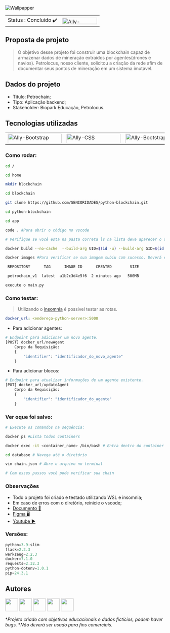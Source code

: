 ![Wallpapper](https://private-user-images.githubusercontent.com/126973782/391306771-f01bcb18-b13a-4037-adf0-e66d9090a7a1.png?jwt=eyJhbGciOiJIUzI1NiIsInR5cCI6IkpXVCJ9.eyJpc3MiOiJnaXRodWIuY29tIiwiYXVkIjoicmF3LmdpdGh1YnVzZXJjb250ZW50LmNvbSIsImtleSI6ImtleTUiLCJleHAiOjE3MzMxMDg3NTksIm5iZiI6MTczMzEwODQ1OSwicGF0aCI6Ii8xMjY5NzM3ODIvMzkxMzA2NzcxLWYwMWJjYjE4LWIxM2EtNDAzNy1hZGYwLWU2NmQ5MDkwYTdhMS5wbmc_WC1BbXotQWxnb3JpdGhtPUFXUzQtSE1BQy1TSEEyNTYmWC1BbXotQ3JlZGVudGlhbD1BS0lBVkNPRFlMU0E1M1BRSzRaQSUyRjIwMjQxMjAyJTJGdXMtZWFzdC0xJTJGczMlMkZhd3M0X3JlcXVlc3QmWC1BbXotRGF0ZT0yMDI0MTIwMlQwMzAwNTlaJlgtQW16LUV4cGlyZXM9MzAwJlgtQW16LVNpZ25hdHVyZT1kYzY2YjhlN2RkMTM4MzdiYmIwZGQ5YjMyODM3NDQ5OTY0MWZlOGRkMjA1MzMwOGNjYjg1ODU1NjU1MzMyZjg4JlgtQW16LVNpZ25lZEhlYWRlcnM9aG9zdCJ9.hS0VQLURMWVnWgG1Tsh4YTLb7GCBrMRyHxqaBB7fOKk)

<table>
  <tr>
    <td>
      Status : Concluido ✔️ 
    </td>
    <td>
      <img align="center" alt="Ally-Bootstrap" height="20" width="110" src="https://img.shields.io/badge/version-1.0-purple">
    </td>
  </tr>
</table>

## Proposta de projeto

> O objetivo desse projeto foi construir uma blockchain capaz de armazenar dados de mineração extraidos por agentes(drones e navios). Petrolocus, nosso cliente, solicitou a criação da rede afim de documentar seus pontos de mineração em um sistema imutavel.

## Dados do projeto

- Titulo: Petrochain;
- Tipo: Aplicação backend;
- Stakeholder: Biopark Educação, Petrolocus.

## Tecnologias utilizadas

<table>
  <tr>
    <td>
      <img align="center" alt="Ally-Bootstrap" height="30" width="170" src="https://img.shields.io/badge/Python-3776AB?style=for-the-badge&logo=python&logoColor=white">   
    </td>
    <td>
      <img align="center" alt="Ally-CSS" height="30" width="170" src="https://img.shields.io/badge/docker-%230db7ed.svg?style=for-the-badge&logo=docker&logoColor=white&backgroundColor=white))">
    </td>
    <td>
      <img align="center" alt="Ally-Bootstrap" height="30" width="170" src="https://img.shields.io/badge/Ubuntu-E95420?style=for-the-badge&logo=ubuntu&logoColor=white&backgroundColor=white))">    
    </td>
  </tr>
</table>

### Como rodar:
```sh
cd /

cd home

mkdir blockchain

cd blockchain

git clone https://github.com/SENIORIDADES/python-blockchain.git

cd python-blockchain

cd app

code . #Para abrir o código no vscode

# Verifique se você esta na pasta correta ls na lista deve aparecer o arquivo dockerfile, estando na pasta correta execute:

docker build --no-cache  --build-arg UID=$(id -u) --build-arg GID=$(id -g) -t petrochain_v1 .

docker images #Para verificar se sua imagem subiu com sucesso. Deverá exibir algo como:

 REPOSITORY      TAG      IMAGE ID      CREATED        SIZE

 petrochain_v1  latest  a1b2c3d4e5f6  2 minutes ago   500MB 

execute o main.py
```

### Como testar:

> Utilizando o [insomnia]([URL](https://insomnia.rest)) é possivel testar as rotas.

```yml
docker_url: <endereço-python-server>:5000
```
- Para adicionar agentes:
```python
# Endpoint para adicionar um novo agente.
[POST] docker_url/newAgent
    Corpo da Requisição:
    {
        "identifier": "identificador_do_novo_agente"
    }
```
- Para adicionar blocos:
```python
# Endpoint para atualizar informações de um agente existente.
[PUT] docker_url/updateAgent
    Corpo da Requisição:
    {
        "identifier": "identificador_do_agente"
    }
```

### Ver oque foi salvo:

```sh
# Execute os comandos na sequência:

docker ps #Lista todos containers

docker exec -it <container_name> /bin/bash # Entra dentro do container

cd database # Navega até o diretório

vim chain.json # Abre o arquivo no terminal

# Com esses passos você pode verificar sua chain
```
### Observações
  - Todo o projeto foi criado e testado utilizando WSL e insomnia;
  - Em caso de erros com o diretório, reinicie o vscode;
  - [Documento 📄](https://drive.google.com/file/d/1beSAXPtCxDlW30BVIGFmyBzj3gJt0AXm/view?usp=sharing)
  - [Figma 🖥️](https://www.figma.com/proto/qNjYpo9nwQRPvgBS2nznHp/Petrochain?node-id=1-3&node-type=canvas&t=8nSn6xiesmVJqQQq-1&scaling=min-zoom&content-scaling=fixed&page-id=0%3A1)
  - [Youtube ▶️](https://youtu.be/cBIKng548y0?si=i-8w9tyF5YGfzAp9)


### Versões:

```python
python=3.9-slim
flask=2.2.3
werkzeug=2.2.3
docker=7.1.0
requests=2.32.3
python-dotenv=1.0.1
pip=24.3.1
```
## Autores
<p>
  <img src="https://github.com/devpisa.png?size=400" width="40" height="40">
  <img src="https://github.com/gustavocortelassi.png?size=400" width="40" height="40">
  <img src="https://github.com/KronosZbr.png?size=400" width="40" height="40">
  <img src="https://github.com/Kainak.png?size=400" width="40" height="40">
  <img src="https://github.com/MatheusMorilha.png?size=400" width="40" height="40">
</p>

**Projeto criado com objetivos educacionais e dados fictícios, podem haver bugs.* **Não deverá ser usado para fins comerciais.*